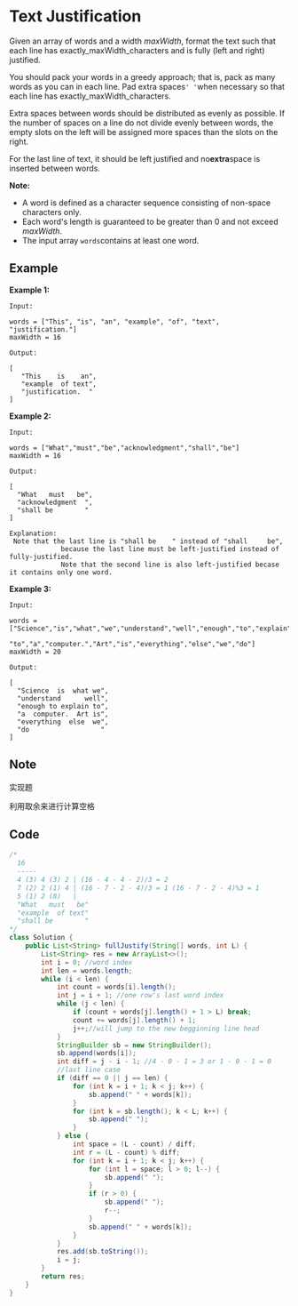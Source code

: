 # Text Justification

Given an array of words and a width _maxWidth_, format the text such that each line has exactly_maxWidth_characters and is fully (left and right) justified.

You should pack your words in a greedy approach; that is, pack as many words as you can in each line. Pad extra spaces`' '`when necessary so that each line has exactly_maxWidth_characters.

Extra spaces between words should be distributed as evenly as possible. If the number of spaces on a line do not divide evenly between words, the empty slots on the left will be assigned more spaces than the slots on the right.

For the last line of text, it should be left justified and no**extra**space is inserted between words.

**Note:**

* A word is defined as a character sequence consisting of non-space characters only.
* Each word's length is guaranteed to be greater than 0 and not exceed _maxWidth_.
* The input array `words`contains at least one word.

## Example

**Example 1:**

```
Input:

words = ["This", "is", "an", "example", "of", "text", "justification."]
maxWidth = 16

Output:

[
   "This    is    an",
   "example  of text",
   "justification.  "
]
```

**Example 2:**

```
Input:

words = ["What","must","be","acknowledgment","shall","be"]
maxWidth = 16

Output:

[
  "What   must   be",
  "acknowledgment  ",
  "shall be        "
]

Explanation:
 Note that the last line is "shall be    " instead of "shall     be",
             because the last line must be left-justified instead of fully-justified.
             Note that the second line is also left-justified becase it contains only one word.
```

**Example 3:**

```
Input:

words = ["Science","is","what","we","understand","well","enough","to","explain",
         "to","a","computer.","Art","is","everything","else","we","do"]
maxWidth = 20

Output:

[
  "Science  is  what we",
  "understand      well",
  "enough to explain to",
  "a  computer.  Art is",
  "everything  else  we",
  "do                  "
]
```

## Note

实现题

利用取余来进行计算空格

## Code

```java
/*
  16
  -----
  4 (3) 4 (3) 2 | (16 - 4 - 4 - 2)/3 = 2
  7 (2) 2 (1) 4 | (16 - 7 - 2 - 4)/3 = 1 (16 - 7 - 2 - 4)%3 = 1  
  5 (1) 2 (8)   |
  "What   must   be"
  "example  of text"
  "shall be        "
*/
class Solution {
    public List<String> fullJustify(String[] words, int L) {
        List<String> res = new ArrayList<>();
        int i = 0; //word index
        int len = words.length;
        while (i < len) {
            int count = words[i].length();
            int j = i + 1; //one row's last word index
            while (j < len) {
                if (count + words[j].length() + 1 > L) break;
                count += words[j].length() + 1;
                j++;//will jump to the new begginning line head
            }
            StringBuilder sb = new StringBuilder();
            sb.append(words[i]);
            int diff = j - i - 1; //4 - 0 - 1 = 3 or 1 - 0 - 1 = 0 
            //last line case
            if (diff == 0 || j == len) {
                for (int k = i + 1; k < j; k++) {
                    sb.append(" " + words[k]);
                }
                for (int k = sb.length(); k < L; k++) {
                    sb.append(" ");
                }
            } else {
                int space = (L - count) / diff;
                int r = (L - count) % diff;
                for (int k = i + 1; k < j; k++) {
                    for (int l = space; l > 0; l--) {
                        sb.append(" ");
                    }
                    if (r > 0) {
                        sb.append(" ");
                        r--;
                    }
                    sb.append(" " + words[k]);
                }
            }
            res.add(sb.toString());
            i = j;
        }        
        return res;
    }
}
```
